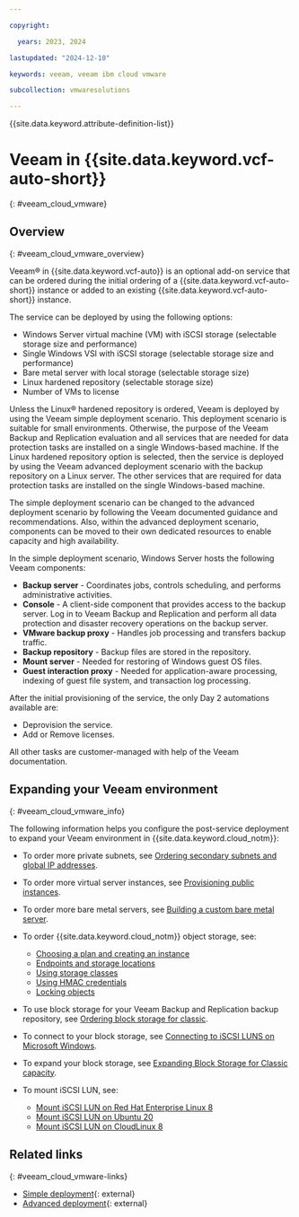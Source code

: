 ```yaml
---

copyright:

  years: 2023, 2024

lastupdated: "2024-12-10"

keywords: veeam, veeam ibm cloud vmware

subcollection: vmwaresolutions

---
```


{{site.data.keyword.attribute-definition-list}}

# Veeam in {{site.data.keyword.vcf-auto-short}}
{: #veeam_cloud_vmware}

## Overview 
{: #veeam_cloud_vmware_overview}

Veeam® in {{site.data.keyword.vcf-auto}} is an optional add-on service that can be ordered during the initial ordering of a {{site.data.keyword.vcf-auto-short}} instance or added to an existing {{site.data.keyword.vcf-auto-short}} instance.

The service can be deployed by using the following options:

* Windows Server virtual machine (VM) with iSCSI storage (selectable storage size and performance)
* Single Windows VSI with iSCSI storage (selectable storage size and performance)
* Bare metal server with local storage (selectable storage size)
* Linux hardened repository (selectable storage size)
* Number of VMs to license

Unless the Linux® hardened repository is ordered, Veeam is deployed by using the Veeam simple deployment scenario. This deployment scenario is suitable for small environments. Otherwise, the purpose of the Veeam Backup and Replication evaluation and all services that are needed for data protection tasks are installed on a single Windows-based machine. If the Linux hardened repository option is selected, then the service is deployed by using the Veeam advanced deployment scenario with the backup repository on a Linux server. The other services that are required for data protection tasks are installed on the single Windows-based machine.

The simple deployment scenario can be changed to the advanced deployment scenario by following the Veeam documented guidance and recommendations. Also, within the advanced deployment scenario, components can be moved to their own dedicated resources to enable capacity and high availability.

In the simple deployment scenario, Windows Server hosts the following Veeam components:
* **Backup server** - Coordinates jobs, controls scheduling, and performs administrative activities.
* **Console** - A client-side component that provides access to the backup server. Log in to Veeam Backup and Replication and perform all data protection and disaster recovery operations on the backup server.
* **VMware backup proxy** - Handles job processing and transfers backup traffic.
* **Backup repository** - Backup files are stored in the repository.
* **Mount server** - Needed for restoring of Windows guest OS files.
* **Guest interaction proxy** - Needed for application-aware processing, indexing of guest file system, and transaction log processing.

After the initial provisioning of the service, the only Day 2 automations available are:
* Deprovision the service.
* Add or Remove licenses.

All other tasks are customer-managed with help of the Veeam documentation.

## Expanding your Veeam environment
{: #veeam_cloud_vmware_info}

The following information helps you configure the post-service deployment to expand your Veeam environment in {{site.data.keyword.cloud_notm}}:

* To order more private subnets, see [Ordering secondary subnets and global IP addresses](/docs/subnets?topic=subnets-order-subnets).
* To order more virtual server instances, see [Provisioning public instances](/docs/virtual-servers?topic=virtual-servers-ordering-vs-public).
* To order more bare metal servers, see [Building a custom bare metal server](/docs/bare-metal?topic=bare-metal-ordering-baremetal-server).
* To order {{site.data.keyword.cloud_notm}} object storage, see:
   * [Choosing a plan and creating an instance](/docs/cloud-object-storage?topic=cloud-object-storage-provision)
   * [Endpoints and storage locations](/docs/cloud-object-storage?topic=cloud-object-storage-endpoints)
   * [Using storage classes](/docs/cloud-object-storage?topic=cloud-object-storage-classes)
   * [Using HMAC credentials](/docs/cloud-object-storage?topic=cloud-object-storage-uhc-hmac-credentials-main)
   * [Locking objects](/docs/cloud-object-storage?topic=cloud-object-storage-ol-overview)

* To use block storage for your Veeam Backup and Replication backup repository, see [Ordering block storage for classic](/docs/BlockStorage?topic=BlockStorage-orderingBlockStorage&interface=ui).
* To connect to your block storage, see [Connecting to iSCSI LUNS on Microsoft Windows](/docs/BlockStorage?topic=BlockStorage-mountingWindows&interface=ui).
* To expand your block storage, see [Expanding Block Storage for Classic capacity](/docs/BlockStorage?topic=BlockStorage-expandingcapacity&interface=ui).
* To mount iSCSI LUN, see:
   * [Mount iSCSI LUN on Red Hat Enterprise Linux 8](/docs/BlockStorage?topic=BlockStorage-mountingRHEL8&interface=ui)
   * [Mount iSCSI LUN on Ubuntu 20](/docs/BlockStorage?topic=BlockStorage-mountingUbu20&interface=ui)
   * [Mount iSCSI LUN on CloudLinux 8](/docs/BlockStorage?topic=BlockStorage-mountingCloudLin8&interface=ui)

## Related links
{: #veeam_cloud_vmware-links}

* [Simple deployment](https://helpcenter.veeam.com/docs/backup/vsphere/simple.html?ver=120){: external}
* [Advanced deployment](https://helpcenter.veeam.com/docs/backup/vsphere/advanced.html?ver=120){: external}
